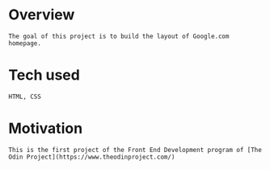 # Overview
    The goal of this project is to build the layout of Google.com homepage.

# Tech used
    HTML, CSS

# Motivation
    This is the first project of the Front End Development program of [The Odin Project](https://www.theodinproject.com/)
